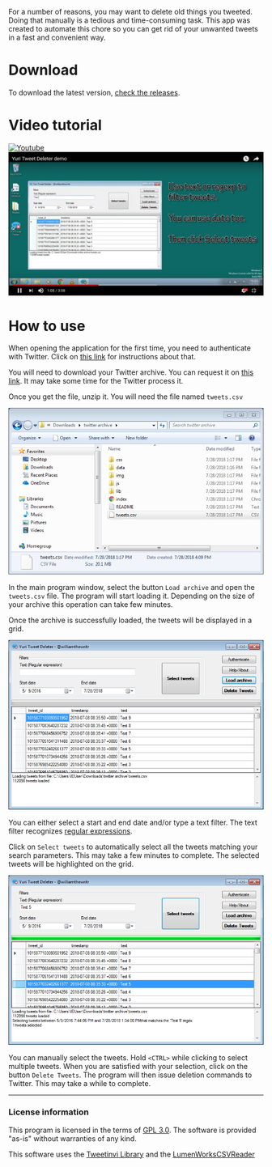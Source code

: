For a number of reasons, you may want to delete old things you tweeted. Doing that manually is a tedious and time-consuming task. This app was created to automate this chore so you can get rid of your unwanted tweets in a fast and convenient way.

# Download

To download the latest version, [check the releases](https://github.com/fellipec/YuriTweetDeleter/releases).

# Video tutorial

[![Youtube](https://www.youtube.com/yt/img/logo_1x.png)](https://www.youtube.com/watch?v=YV0OdgZf8lM)
[![Tutorial](images/youtube.png)](https://www.youtube.com/watch?v=YV0OdgZf8lM)

# How to use

When opening the application for the first time, you need to authenticate with Twitter. Click on [this link](auth.md) for instructions about that.

You will need to download your Twitter archive. You can request it on [this link](https://twitter.com/settings/account). It may take some time for the Twitter process it.

Once you get the file, unzip it. You will need the file named `tweets.csv`

![Folder showing tweets.csv file.](images/5.png)

In the main program window, select the button `Load archive` and open the `tweets.csv` file. The program will start loading it. Depending on the size of your archive this operation can take few minutes.

Once the archive is successfully loaded, the tweets will be displayed in a grid.

![Grid with loaded tweets](images/6.png)

You can either select a start and end date and/or type a text filter. The text filter recognizes [regular expressions](https://en.wikipedia.org/wiki/Regular_expression). 

Click on `Select tweets` to automatically select all the tweets matching your search parameters. This may take a few minutes to complete. The selected tweets will be highlighted on the grid.

![Tweet grid](images/7.png)

You can manually select the tweets. Hold `<CTRL>` while clicking to select multiple tweets. When you are satisfied with your selection, click on the button `Delete Tweets`. The program will then issue deletion commands to Twitter. This may take a while to complete. 


***

### License information

This program is licensed in the terms of [GPL 3.0](https://www.gnu.org/licenses/gpl-3.0.en.html). The software is provided "as-is" without warranties of any kind.

This software uses the [Tweetinvi Library](https://github.com/linvi/tweetinvi) and the [LumenWorksCSVReader](https://github.com/phatcher/CsvReader)
